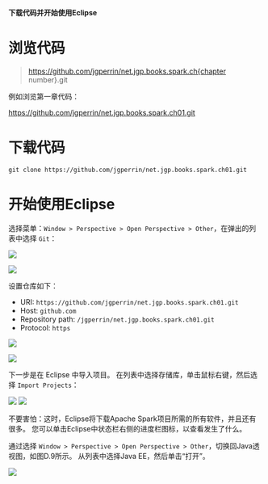 **下载代码并开始使用Eclipse**

# 浏览代码

> https://github.com/jgperrin/net.jgp.books.spark.ch{chapter number}.git

例如浏览第一章代码：

https://github.com/jgperrin/net.jgp.books.spark.ch01.git

# 下载代码
```
git clone https://github.com/jgperrin/net.jgp.books.spark.ch01.git
```

# 开始使用Eclipse
选择菜单：`Window > Perspective > Open Perspective > Other`，在弹出的列表中选择 `Git`：

![](https://drek4537l1klr.cloudfront.net/perrin/HighResolutionFigures/figure_D-1.png)

![](https://drek4537l1klr.cloudfront.net/perrin/HighResolutionFigures/figure_D-2.png)


设置仓库如下：
- URI: `https://github.com/jgperrin/net.jgp.books.spark.ch01.git`
- Host: `github.com`
- Repository path: `/jgperrin/net.jgp.books.spark.ch01.git`
- Protocol: `https`

![](https://drek4537l1klr.cloudfront.net/perrin/HighResolutionFigures/figure_D-4.png)

![](https://drek4537l1klr.cloudfront.net/perrin/HighResolutionFigures/figure_D-6.png)

下一步是在 Eclipse 中导入项目。 在列表中选择存储库，单击鼠标右键，然后选择 `Import Projects`：

![](https://drek4537l1klr.cloudfront.net/perrin/HighResolutionFigures/figure_D-7.png)
![](https://drek4537l1klr.cloudfront.net/perrin/HighResolutionFigures/figure_D-8.png)

不要害怕：这时，Eclipse将下载Apache Spark项目所需的所有软件，并且还有很多。 您可以单击Eclipse中状态栏右侧的进度栏图标，以查看发生了什么。

通过选择 `Window > Perspective > Open Perspective > Other`，切换回Java透视图，如图D.9所示。 从列表中选择Java EE，然后单击“打开”。

![](https://drek4537l1klr.cloudfront.net/perrin/HighResolutionFigures/figure_D-9.png)
